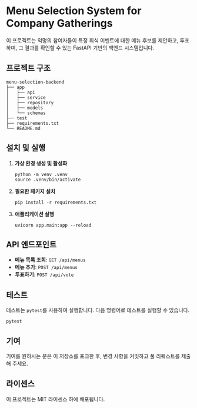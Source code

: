 # Menu Selection System for Company Gatherings

이 프로젝트는 익명의 참여자들이 특정 회식 이벤트에 대한 메뉴 후보를 제안하고, 투표하며, 그 결과를 확인할 수 있는 FastAPI 기반의 백엔드 시스템입니다.

## 프로젝트 구조

```
menu-selection-backend
├── app
│   ├── api
│   ├── service
│   ├── repository
│   ├── models
│   └── schemas
├── test
├── requirements.txt
└── README.md
```

## 설치 및 실행

1. **가상 환경 생성 및 활성화**
   ```
   python -m venv .venv
   source .venv/bin/activate
   ```

2. **필요한 패키지 설치**
   ```
   pip install -r requirements.txt
   ```

3. **애플리케이션 실행**
   ```
   uvicorn app.main:app --reload
   ```

## API 엔드포인트

- **메뉴 목록 조회**: `GET /api/menus`
- **메뉴 추가**: `POST /api/menus`
- **투표하기**: `POST /api/vote`

## 테스트

테스트는 `pytest`를 사용하여 실행합니다. 다음 명령어로 테스트를 실행할 수 있습니다.

```
pytest
```

## 기여

기여를 원하시는 분은 이 저장소를 포크한 후, 변경 사항을 커밋하고 풀 리퀘스트를 제출해 주세요. 

## 라이센스

이 프로젝트는 MIT 라이센스 하에 배포됩니다.